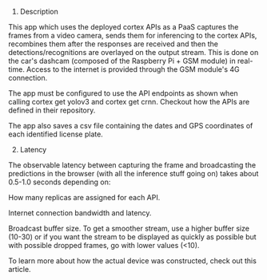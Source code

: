 1. Description


This app which uses the deployed cortex APIs as a PaaS captures the frames from a video camera, sends them for inferencing to the cortex APIs, recombines them after the responses are received and then the detections/recognitions are overlayed on the output stream. This is done on the car's dashcam (composed of the Raspberry Pi + GSM module) in real-time. Access to the internet is provided through the GSM module's 4G connection.

The app must be configured to use the API endpoints as shown when calling cortex get yolov3 and cortex get crnn. Checkout how the APIs are defined in their repository.

The app also saves a csv file containing the dates and GPS coordinates of each identified license plate.

2. Latency


The observable latency between capturing the frame and broadcasting the predictions in the browser (with all the inference stuff going on) takes about 0.5-1.0 seconds depending on:

How many replicas are assigned for each API.

Internet connection bandwidth and latency.

Broadcast buffer size. To get a smoother stream, use a higher buffer size (10-30) or if you want the stream to be displayed as quickly as possible but with possible dropped frames, go with lower values (<10).

To learn more about how the actual device was constructed, check out this article.
